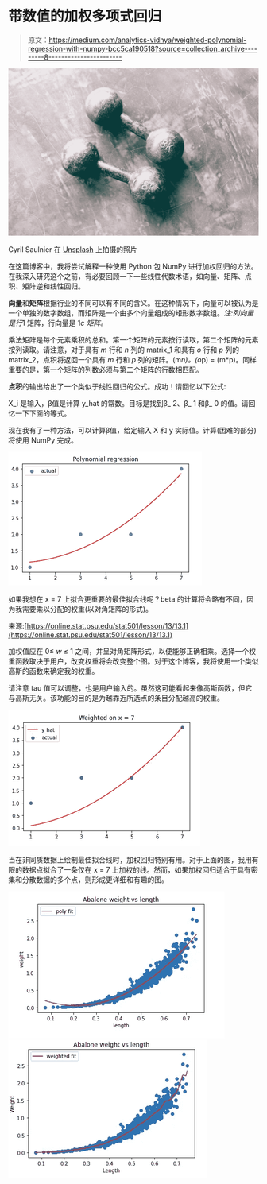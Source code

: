 # 带数值的加权多项式回归

> 原文：<https://medium.com/analytics-vidhya/weighted-polynomial-regression-with-numpy-bcc5ca190518?source=collection_archive---------8----------------------->

![](img/e1fd4dd69980ef5a99c6d54c9081fc97.png)

Cyril Saulnier 在 [Unsplash](https://unsplash.com?utm_source=medium&utm_medium=referral) 上拍摄的照片

在这篇博客中，我将尝试解释一种使用 Python 包 NumPy 进行加权回归的方法。在我深入研究这个之前，有必要回顾一下一些线性代数术语，如向量、矩阵、点积、矩阵逆和线性回归。

**向量**和**矩阵**根据行业的不同可以有不同的含义。在这种情况下，向量可以被认为是一个单独的数字数组，而矩阵是一个由多个向量组成的矩形数字数组。*注:列向量是行*1 矩阵，行向量是 1*c 矩阵。*

乘法矩阵是每个元素乘积的总和。第一个矩阵的元素按行读取，第二个矩阵的元素按列读取。请注意，对于具有 *m* 行和 *n* 列的 matrix_1 和具有 *o* 行和 *p* 列的 matrix_2，点积将返回一个具有 *m* 行和 *p* 列的矩阵。(m*n)。(o*p) = (m*p)。同样重要的是，第一个矩阵的列数必须与第二个矩阵的行数相匹配。

**点积**的输出给出了一个类似于线性回归的公式。成功！请回忆以下公式:

X_i 是输入，β值是计算 y_hat 的常数。目标是找到β_ 2、β_ 1 和β_ 0 的值。请回忆一下下面的等式。

现在我有了一种方法，可以计算β值，给定输入 X 和 y 实际值。计算(困难的部分)将使用 NumPy 完成。

![](img/d79d7f57d35ee7ba49465953fe29dcd3.png)

如果我想在 x = 7 上拟合更重要的最佳拟合线呢？beta 的计算将会略有不同，因为我需要乘以分配的权重(以对角矩阵的形式)。

来源:[https://online.stat.psu.edu/stat501/lesson/13/13.1](https://online.stat.psu.edu/stat501/lesson/13/13.1)

加权值应在 0≤ *w ≤* 1 之间，并呈对角矩阵形式，以便能够正确相乘。选择一个权重函数取决于用户，改变权重将会改变整个图。对于这个博客，我将使用一个类似高斯的函数来确定我的权重。

请注意 tau 值可以调整，也是用户输入的。虽然这可能看起来像高斯函数，但它与高斯无关。该功能的目的是为越靠近所选点的条目分配越高的权重。

![](img/fb724ce4f516fad5481b7cdae9af10c6.png)

当在非同质数据上绘制最佳拟合线时，加权回归特别有用。对于上面的图，我用有限的数据点拟合了一条仅在 x = 7 上加权的线。然而，如果加权回归适合于具有密集和分散数据的多个点，则形成更详细和有趣的图。

![](img/393f4f2ff3e56368e9d556522cdce71f.png)![](img/b4456c9d48a6acac4e4531829cfc895f.png)